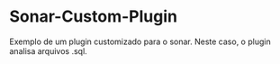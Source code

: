 # Sonar-Custom-Plugin
Exemplo de um plugin customizado para o sonar. Neste caso, o plugin analisa arquivos .sql.
